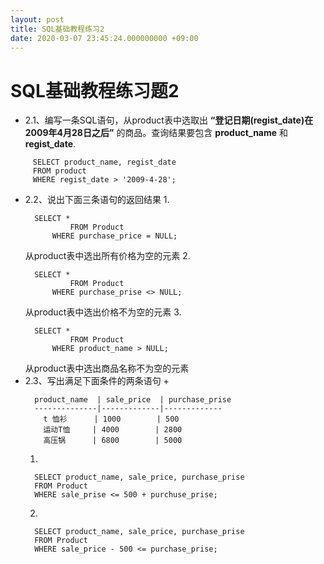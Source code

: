 ```yaml
---
layout: post
title: SQL基础教程练习2
date: 2020-03-07 23:45:24.000000000 +09:00
---
```

# SQL基础教程练习题2
   + 2.1、编写一条SQL语句，从product表中选取出 **“登记日期(regist_date)在2009年4月28日之后”** 的商品。查询结果要包含 **product_name** 和 **regist_date**.
   ```
        SELECT product_name, regist_date
        FROM product
        WHERE regist_date > '2009-4-28';
   ```
   + 2.2、说出下面三条语句的返回结果
      1. 
      ```
        SELECT *
                FROM Product
            WHERE purchase_price = NULL;
      ```
      从product表中选出所有价格为空的元素
      2. 
      ```
        SELECT *
                FROM Product
            WHERE purchase_prise <> NULL;
      ```
      从product表中选出价格不为空的元素
      3. 
      ```
        SELECT *
                FROM Product
            WHERE product_name > NULL;
      ```
      从product表中选出商品名称不为空的元素
   + 2.3、写出满足下面条件的两条语句
      + 
      ```
        product_name  | sale_price  | purchase_prise
        --------------|-------------|-------------
          t 恤衫      | 1000        | 500
          运动T恤     | 4000        | 2800
          高压锅      | 6800        | 5000
      ```
      1. 
      ```
        SELECT product_name, sale_price, purchase_prise
        FROM Product
        WHERE sale_prise <= 500 + purchuse_prise;
      ```
      2. 
      ```
        SELECT product_name, sale_price, purchase_prise
        FROM Product
        WHERE sale_price - 500 <= purchase_prise;
      ```